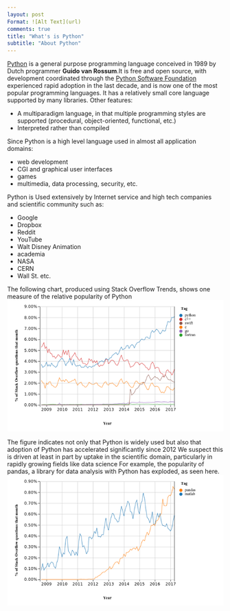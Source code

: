 ```yaml
---
layout: post
Format: ![Alt Text](url)
comments: true
title: "What's is Python"
subtitle: "About Python"
---
```



[Python](https://www.python.org/) is a general purpose  programming language conceived in 1989 by Dutch programmer **Guido van Rossum**.It is free and open source, with development coordinated through the [Python Software Foundation](https://www.python.org/psf/) experienced rapid adoption in the last decade, and is now one of the most popular programming languages. It has a relatively small core language supported by many libraries.
Other features:
* A multiparadigm language, in that multiple programming styles are supported (procedural, object-oriented, functional, etc.)
* Interpreted rather than compiled

Since Python is a high level language used in almost all application  domains:

* web development
* CGI and graphical user interfaces
* games
* multimedia, data processing, security, etc. 

Python is Used extensively by Internet service and high tech companies and scientific community such as:
* Google
* Dropbox
* Reddit
* YouTube
* Walt Disney Animation
* academia
* NASA
* CERN
* Wall St. etc.

The following chart, produced using Stack Overflow Trends, shows one measure of the relative popularity of Python
![relative popularity of Python](/img/python_vs_rest.png)


The figure indicates not only that Python is widely used but also that adoption of Python has accelerated significantly since 2012
We suspect this is driven at least in part by uptake in the scientific domain, particularly in rapidly growing fields like data science
For example, the popularity of pandas, a library for data analysis with Python has exploded, as seen here.
![(The corresponding time path for MATLAB is shown for comparison)](/img/pandas_vs_matlab.png)

